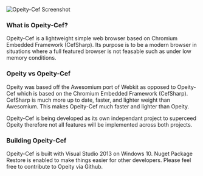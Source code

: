 ![Opeity-Cef Screenshot](http://i.imgur.com/OK4TSlE.png "Optional title")

### What is Opeity-Cef?

Opeity-Cef is a lightweight simple web browser based on Chromium Embedded Framework (CefSharp). Its purpose is to 
be a modern browser in situations where a full featured browser is not feasable such as under low memory conditions.

### Opeity vs Opeity-Cef

Opeity was based off the Awesomium port of Webkit as opposed to Opeity-Cef which is based on the Chromium Embedded Framework 
(CefSharp). CefSharp is much more up to date, faster, and lighter weight than Awesomium. This makes Opeity-Cef much 
faster and lighter than Opeity.

Opeity-Cef is being developed as its own independant project to superceed Opeity therefore not all features will 
be implemented across both projects.

### Building Opeity-Cef

Opeity-Cef is built with Visual Studio 2013 on Windows 10. Nuget Package Restore is enabled to make things easier 
for other developers. Please feel free to contribute to Opeity via Github.
